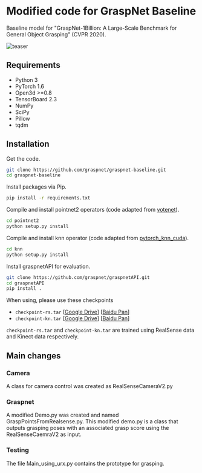 # Modified code for GraspNet Baseline
Baseline model for "GraspNet-1Billion: A Large-Scale Benchmark for General Object Grasping" (CVPR 2020).

![teaser](doc/teaser.png)

## Requirements
- Python 3
- PyTorch 1.6
- Open3d >=0.8
- TensorBoard 2.3
- NumPy
- SciPy
- Pillow
- tqdm

## Installation
Get the code.
```bash
git clone https://github.com/graspnet/graspnet-baseline.git
cd graspnet-baseline
```
Install packages via Pip.
```bash
pip install -r requirements.txt
```
Compile and install pointnet2 operators (code adapted from [votenet](https://github.com/facebookresearch/votenet)).
```bash
cd pointnet2
python setup.py install
```
Compile and install knn operator (code adapted from [pytorch_knn_cuda](https://github.com/chrischoy/pytorch_knn_cuda)).
```bash
cd knn
python setup.py install
```
Install graspnetAPI for evaluation.
```bash
git clone https://github.com/graspnet/graspnetAPI.git
cd graspnetAPI
pip install .
```

When using, please use these checkpoints

- `checkpoint-rs.tar`
[[Google Drive](https://drive.google.com/file/d/1hd0G8LN6tRpi4742XOTEisbTXNZ-1jmk/view?usp=sharing)]
[[Baidu Pan](https://pan.baidu.com/s/1Eme60l39tTZrilF0I86R5A)]
- `checkpoint-kn.tar`
[[Google Drive](https://drive.google.com/file/d/1vK-d0yxwyJwXHYWOtH1bDMoe--uZ2oLX/view?usp=sharing)]
[[Baidu Pan](https://pan.baidu.com/s/1QpYzzyID-aG5CgHjPFNB9g)]

`checkpoint-rs.tar` and `checkpoint-kn.tar` are trained using RealSense data and Kinect data respectively.

## Main changes
### Camera
A class for camera control was created as RealSenseCameraV2.py

### Graspnet
A modified Demo.py was created and named GraspPointsFromRealsense.py.
  This modified demo.py is a class that outputs grasping poses with an associated grasp score using the RealSenseCaemraV2 as input.

### Testing
The file Main_using_urx.py contains the prototype for grasping.
